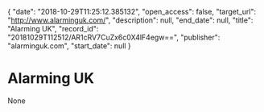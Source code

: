 {
  "date": "2018-10-29T11:25:12.385132", 
  "open_access": false, 
  "target_url": "http://www.alarminguk.com/", 
  "description": null, 
  "end_date": null, 
  "title": "Alarming UK", 
  "record_id": "20181029T112512/AR1cRV7CuZx6c0X4lF4egw==", 
  "publisher": "alarminguk.com", 
  "start_date": null
}

# Alarming UK

None